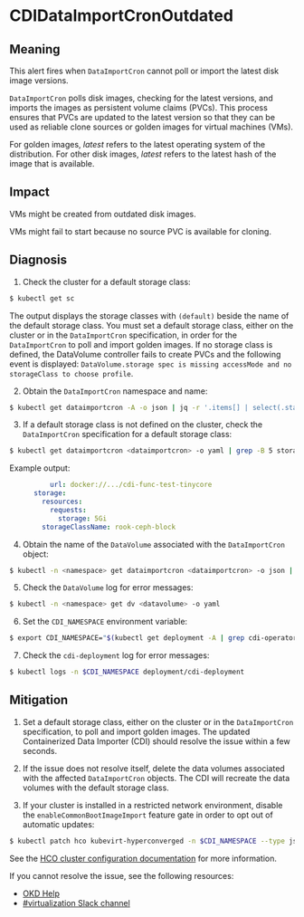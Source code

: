# CDIDataImportCronOutdated
<!-- Edited by apinnick, Oct. 2022-->

## Meaning

This alert fires when `DataImportCron` cannot poll or import the latest disk image versions.

`DataImportCron` polls disk images, checking for the latest versions, and imports the images as persistent volume claims (PVCs). This process ensures that PVCs are updated to the latest version so that they can be used as reliable clone sources or golden images for virtual machines (VMs).

For golden images, _latest_ refers to the latest operating system of the distribution. For other disk images, _latest_ refers to the latest hash of the image that is available.

## Impact

VMs might be created from outdated disk images.

VMs might fail to start because no source PVC is available for cloning.

## Diagnosis

1. Check the cluster for a default storage class:
```bash
$ kubectl get sc
```
The output displays the storage classes with `(default)` beside the name of the default storage class. You must set a default storage class, either on the cluster or in the `DataImportCron` specification, in order for the `DataImportCron` to poll and import golden images. If no storage class is defined, the DataVolume controller fails to create PVCs and the following event is displayed: `DataVolume.storage spec is missing accessMode and no storageClass to choose profile`.

2. Obtain the `DataImportCron` namespace and name:
```bash
$ kubectl get dataimportcron -A -o json | jq -r '.items[] | select(.status.conditions[] | select(.type == "UpToDate" and .status == "False")) | .metadata.namespace + "/" + .metadata.name'
```

3. If a default storage class is not defined on the cluster, check the `DataImportCron` specification for a default storage class:
```bash
$ kubectl get dataimportcron <dataimportcron> -o yaml | grep -B 5 storageClassName
```
Example output:
```yaml
          url: docker://.../cdi-func-test-tinycore
      storage:
        resources:
          requests:
            storage: 5Gi
        storageClassName: rook-ceph-block
```

4. Obtain the name of the `DataVolume` associated with the `DataImportCron` object:
```bash
$ kubectl -n <namespace> get dataimportcron <dataimportcron> -o json | jq .status.lastImportedPVC.name
```
5. Check the `DataVolume` log for error messages:
```bash
$ kubectl -n <namespace> get dv <datavolume> -o yaml
```
6. Set the `CDI_NAMESPACE` environment variable:
```bash
$ export CDI_NAMESPACE="$(kubectl get deployment -A | grep cdi-operator | awk '{print $1}')"
```

7. Check the `cdi-deployment` log for error messages:
```bash
$ kubectl logs -n $CDI_NAMESPACE deployment/cdi-deployment
```

## Mitigation

1. Set a default storage class, either on the cluster or in the `DataImportCron` specification, to poll and import golden images. The updated Containerized Data Importer (CDI) should resolve the issue within a few seconds.

2. If the issue does not resolve itself, delete the data volumes associated with the affected `DataImportCron` objects. The CDI will recreate the data volumes with the default storage class.

3. If your cluster is installed in a restricted network environment, disable the `enableCommonBootImageImport` feature gate in order to opt out of automatic updates:
```bash
$ kubectl patch hco kubevirt-hyperconverged -n $CDI_NAMESPACE --type json -p '[{"op": "replace", "path": "/spec/featureGates/enableCommonBootImageImport", "value": false}]'
```

<!--DS: If you cannot resolve the issue, log in to the link:https://access.redhat.com[Customer Portal] and open a support case, attaching the artifacts gathered during the Diagnosis procedure.-->
<!--USstart-->
See the [HCO cluster configuration documentation](https://github.com/kubevirt/hyperconverged-cluster-operator/blob/main/docs/cluster-configuration.md#enablecommonbootimageimport-feature-gate) for more information.

If you cannot resolve the issue, see the following resources:

- [OKD Help](https://www.okd.io/help/)
- [#virtualization Slack channel](https://kubernetes.slack.com/channels/virtualization)
<!--USend-->
